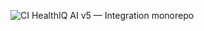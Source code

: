 ﻿![CI](https://github.com/abroad1/HealthIQ-AI-v5/actions/workflows/ci.yml/badge.svg?branch=main)
HealthIQ AI v5 — Integration monorepo

<!-- ci protection test -->
